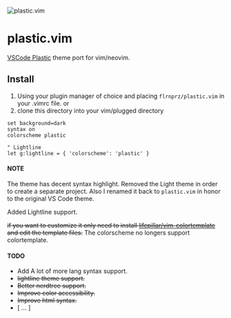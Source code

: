 ![plastic.vim](https://github.com/flrnprz/plastic.vim/blob/master/pastic-vim-screen.png)

# plastic.vim

[VSCode Plastic](https://github.com/will-stone/plastic) theme port for vim/neovim.

## Install

1. Using your plugin manager of choice and placing `flrnprz/plastic.vim` in your .vimrc file.
   or
2. clone this directory into your vim/plugged directory

```vim
set background=dark
syntax on
colorscheme plastic

" Lightline
let g:lightline = { 'colorscheme': 'plastic' }
```

#### NOTE

The theme has decent syntax highlight.
Removed the Light theme in order to create a separate project. Also I renamed it back to `plastic.vim` in
honor to the original VS Code theme.

Added Lightline support.

~~if you want to customize it only need to install [lifepillar/vim-colortemplate](https://github.com/lifepillar/vim-colortemplate) and edit the template files.~~
The colorscheme no longers support colortemplate.

#### TODO

- Add A lot of more lang syntax support.
- ~~lightline theme support.~~
- ~~Better nerdtree support.~~
- ~~Improve color accessibility.~~
- ~~Improve html syntax.~~
- [ ... ]
